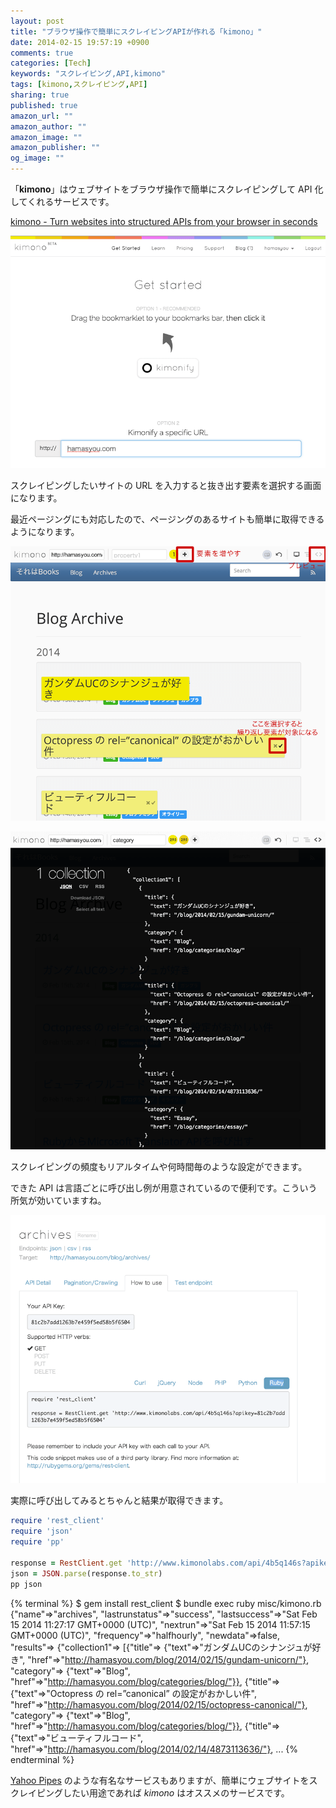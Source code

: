 ```yaml
---
layout: post
title: "ブラウザ操作で簡単にスクレイピングAPIが作れる「kimono」"
date: 2014-02-15 19:57:19 +0900
comments: true
categories: [Tech]
keywords: "スクレイピング,API,kimono"
tags: [kimono,スクレイピング,API]
sharing: true
published: true
amazon_url: ""
amazon_author: ""
amazon_image: ""
amazon_publisher: ""
og_image: ""
---
```


「**kimono**」はウェブサイトをブラウザ操作で簡単にスクレイピングして API 化してくれるサービスです。

[kimono - Turn websites into structured APIs from your browser in seconds](http://www.kimonolabs.com/)

![kimono](/images/2014-02-15-kimono-api-01.png)

<!-- more -->

スクレイピングしたいサイトの URL を入力すると抜き出す要素を選択する画面になります。

最近ページングにも対応したので、ページングのあるサイトも簡単に取得できるようになります。

![要素の選択](/images/2014-02-15-kimono-api-02.png)

![プレビュー画面](/images/2014-02-15-kimono-api-03.png)

スクレイピングの頻度もリアルタイムや何時間毎のような設定ができます。

できた API は言語ごとに呼び出し例が用意されているので便利です。こういう所気が効いていますね。

![API 詳細](/images/2014-02-15-kimono-api-04.png)

実際に呼び出してみるとちゃんと結果が取得できます。

```ruby misc/kimono.rb
require 'rest_client'
require 'json'
require 'pp'

response = RestClient.get 'http://www.kimonolabs.com/api/4b5q146s?apikey=81c2b7add1263b7e459f5ed58b5f6504'
json = JSON.parse(response.to_str)
pp json
```

{% terminal %}
$ gem install rest_client
$ bundle exec ruby misc/kimono.rb
{"name"=>"archives",
 "lastrunstatus"=>"success",
 "lastsuccess"=>"Sat Feb 15 2014 11:27:17 GMT+0000 (UTC)",
 "nextrun"=>"Sat Feb 15 2014 11:57:15 GMT+0000 (UTC)",
 "frequency"=>"halfhourly",
 "newdata"=>false,
 "results"=>
  {"collection1"=>
    [{"title"=>
       {"text"=>"ガンダムUCのシナンジュが好き",
        "href"=>"http://hamasyou.com/blog/2014/02/15/gundam-unicorn/"},
      "category"=>
       {"text"=>"Blog", "href"=>"http://hamasyou.com/blog/categories/blog/"}},
     {"title"=>
       {"text"=>"Octopress の rel=”canonical” の設定がおかしい件",
        "href"=>"http://hamasyou.com/blog/2014/02/15/octopress-canonical/"},
      "category"=>
       {"text"=>"Blog", "href"=>"http://hamasyou.com/blog/categories/blog/"}},
     {"title"=>
       {"text"=>"ビューティフルコード",
        "href"=>"http://hamasyou.com/blog/2014/02/14/4873113636/"},
...
{% endterminal %}

[Yahoo Pipes](http://pipes.yahoo.com/pipes/) のような有名なサービスもありますが、簡単にウェブサイトをスクレイピングしたい用途であれば *kimono* はオススメのサービスです。
